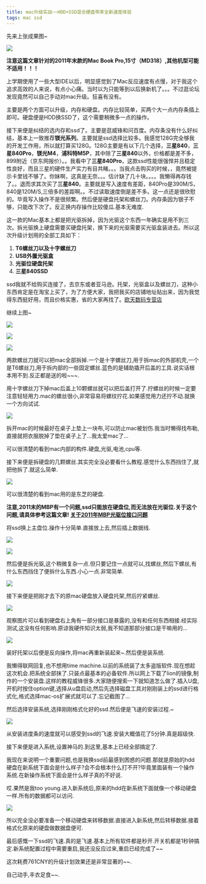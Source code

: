 ```yaml
---
title: mac升级实战~~HDD+SSD混合硬盘带来全新速度体验
tags: mac ssd
---
```


先来上张成果图~

![](http://ww1.sinaimg.cn/large/9b85365djw1f23b57newtj21kw16owhd.jpg)







**注意这篇文章针对的2011年末款的Mac Book Pro,15寸（MD318）,其他机型可能不适用！！！**



上学期使用了一些大型IDE以后，明显感觉到了Mac反应速度有点慢，对于我这个追求高效的人来说，有点小心痛。当时以为只能等到以后换新机了。。。不过逛论坛发现竟然可以自己手动对mac升级。狂喜有没有。

主要是两个方面可以升级，内存和硬盘。内存比较简单，买两个大一点内存条插上即可。硬盘便是HDD换SSD了，这个需要稍微多一点的操作。



接下来便是纠结的选内存和ssd了。主要是逛威锋和问百度。内存条没有什么好纠结，基本上一致推荐**镁光系列**。主要就是ssd选择比较多。我感觉128G完全够我的开发工作用，所以就打算买128G。128G主要是有以下几个选择，**三星840**，**三星840Pro**，**镁光M4**，**浦科特M5P**，其中除了**三星840**以外，价格都是差不多，899附近（京东网报价）。。我看中了**三星840Pro**，这款ssd性能很强悍并且稳定性良好，而且三星的硬件生产实力有目共睹。。。当我点击购买的时候，，竟然被提示卡里钱不够了。你妹啊，这真是无奈。。。估计缺了几十块。。。。我懒得再存钱了。。退而求其次买了**三星840**。主要就是写入速度有差距，840Pro是390M/S，840是120M/S,三倍多的差距啊。。不过读取速度倒是差不多。这一点还是很欣慰的。毕竟写入操作不是很频繁。然后便是硬盘托架和螺丝刀。内存条因为银子不够，只能改下次了。反正换内存操作比较傻瓜.基本无难度.

这一款的Mac基本上都是把光驱拆掉，因为光驱这个东西一年确实是用不到三次。拆光驱换上硬盘需要买硬盘托架，换下来的光驱需要买光驱盒装进去。所以这次升级计划用的全部工具如下：


1. **T6螺丝刀以及十字螺丝刀**
2. **USB外置光驱盒**
3. **光驱位硬盘托架**
4. **三星840SSD**

ssd我就不给购买连接了，去京东或者亚马逊。托架，光驱盒以及螺丝刀，这种小东西肯定是在淘宝上买了，为了方便大家，我把我买的店铺地址贴出来，因为我觉得东西挺好用，而且价格实惠，省的大家再找了。[欧天数码专营店](http://outiansm.tmall.com/?spm=0.0.w2-6778886271.1.yV0fGp)



继续上图~



![](http://ww1.sinaimg.cn/large/9b85365djw1f23b62ggnoj21kw16otb1.jpg)



![](http://ww4.sinaimg.cn/large/9b85365djw1f23b68up7yj21kw16oac1.jpg)



![](http://ww4.sinaimg.cn/large/9b85365djw1f23b6ecdbyj21kw16odgv.jpg)



两款螺丝刀就可以把mac全部拆掉.一个是十字螺丝刀,用于拆mac的外部机壳,一个是T6螺丝刀,用于拆内部的一些固定螺丝.蓝色的是辅助撬开后盖的工具.说实话根本用不到.反正都是送的啦~~~.

用十字螺丝刀下掉mac后盖上10颗螺丝就可以把后盖打开了.拧螺丝的时候一定要注意轻轻用力.mac的螺丝很小,非常容易将螺纹拧花.如果感觉用力还拧不动.就换一个方向试试.



![](http://ww3.sinaimg.cn/large/9b85365djw1f23b6m1dqjj21kw16o76w.jpg)





拆开mac的时候最好在桌子上垫上一块布,可以防止mac被划伤.我当时懒得找布勒,直接就把衣服脱掉了垫在桌子上了…我太爱mac了…

可以很清楚的看到mac内部的构件.硬盘,光驱,电池,cpu等.

接下来便是拆硬盘的几颗螺丝.其实完全没必要看什么教程.感觉什么东西挡住了,就把他拆了.就这么简单.



![](http://ww4.sinaimg.cn/large/9b85365djw1f23b70z0xij21kw16ogo8.jpg)





可以很清楚的看到mac用的是东芝的硬盘.

**注意,2011末的MBP有一个问题,ssd只能放在硬盘位,而无法放在光驱位.关于这个问题,请具体参考这篇文章! 
[关于2011年MBP光驱位接口问题](http://mac.pcbeta.com/thread-73883-1-1.html)**

将ssd换上主盘位.操作十分简单.直接放上去,然后插上数据线.



![](http://ww1.sinaimg.cn/large/9b85365djw1f23b7bckhrj21kw16omzp.jpg)



![](http://ww4.sinaimg.cn/large/9b85365djw1f23b7j6kyyj21kw16o40s.jpg)



然后便是拆光驱,这个稍微复杂一点.但只要记住一点就可以,找螺丝,然后下螺丝,有什么东西挡住了便拆什么东西.小心一点.非常简单.



![](http://ww1.sinaimg.cn/large/9b85365djw1f23b7wx84bj21kw16ojtb.jpg)





接下来便是把刚才去下的原mac硬盘放入硬盘托架,然后拧紧螺丝.



![](http://ww4.sinaimg.cn/large/9b85365djw1f23b8758yej21kw16ojtd.jpg)



观察图片可以看到硬盘右上角有一部分接口是暴露的,没有和任何东西相接.经实际测试,这没有任何影响.原谅我硬件知识太弱,我不知道那部分接口是干嘛用的…



![](http://ww4.sinaimg.cn/large/9b85365djw1f23b8hohumj21kw16onhc.jpg)



装好托架以后便是反向操作,将mac再重新装起来~.然后便是装系统.

我懒得联网回复,也不想用time machine.以前的系统装了太多盗版软件.现在想趁这次机会.把系统全部抹了.只装点最基本的必备软件.所以网上下载了lion的镜像,制作的一个安装盘.这样的教程威锋很多.大家随便搜索一下就知道怎么做了.插入U盘,开机时按住option键,选择从u盘启动,然后先选择磁盘工具对刚刚装上的ssd进行格式化,格式选择mac-os扩展式就可以了.忘记截图了…

然后选择安装系统,选择刚刚格式化好的ssd.然后便是飞速的安装过程.~



![](http://ww3.sinaimg.cn/large/9b85365djw1f23b8seljdj20p50iuglm.jpg)



从安装进度条的速度就可以感受到ssd的飞速.安装大概值花了5分钟.真是超级快.

接下来便是进入系统,设置神马的.到这里,基本上已经全部搞定了.

我现在来说明一个重要问题,也是我换ssd前最感到困惑的问题.那就是原始的hdd硬盘在新系统下面会是什么样子?会不会根本什么打不开?毕竟里面装有一个操作系统.在新操作系统下面会是什么样子真的不好说.

哎.果然是我too young.进入新系统后,原来的hdd在新系统下面就像一个移动硬盘一样.所有的数据都可以访问.



![](http://ww3.sinaimg.cn/large/9b85365djw1f23b90l819j21kw16otdx.jpg)



所以完全没必要准备一个移动硬盘来转移数据.直接进入新系统,然后转移数据.接着格式化原来的硬盘做数据盘便可.

最后感慨一下ssd的飞速.真的是飞速.基本上所有软件都是秒开.开关机都是1秒钟搞定.新系统配置过程中需要重启,我还没反应过来,重启已经完成了~~


这次耗费761CNY的升级计划效果还是非常显著的~~.

自己动手,丰衣足食~~.